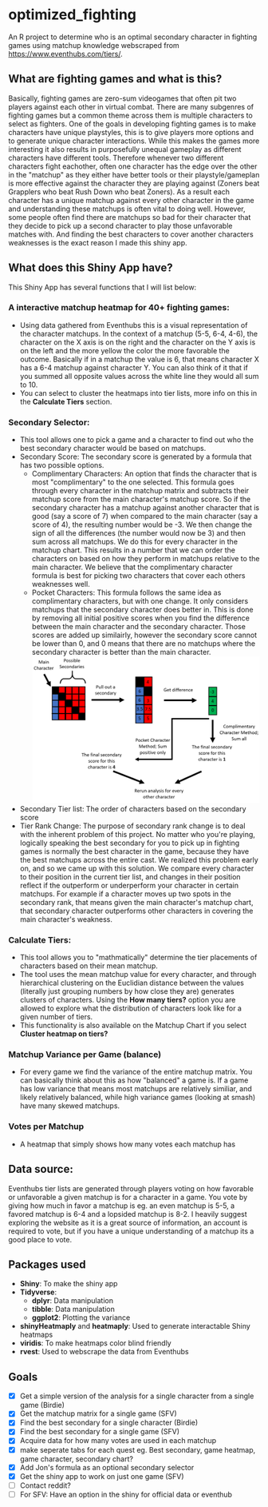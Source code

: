 # optimized_fighting
An R project to determine who is an optimal secondary character in fighting games using matchup knowledge webscraped from https://www.eventhubs.com/tiers/.

## What are fighting games and what is this?
Basically, fighting games are zero-sum videogames that often pit two players against each other in virtual combat. There are many subgenres of fighting games but a common theme across them is multiple characters to select as fighters. One of the goals in developing fighting games is to make characters have unique playstyles, this is to give players more options and to generate unique character interactions. While this makes the games more interesting it also results in purposefully unequal gameplay as different characters have different tools. Therefore whenever two different characters fight eachother, often one character has the edge over the other in the "matchup" as they either have better tools or their playstyle/gameplan is more effective against the character they are playing against (Zoners beat Grapplers who beat Rush Down who beat Zoners). As a result each character has a unique matchup against every other character in the game and understanding these matchups is often vital to doing well. However, some people often find there are matchups so bad for their character that they decide to pick up a second character to play those unfavorable matches with. And finding the best characters to cover another characters weaknesses is the exact reason I made this shiny app.

## What does this Shiny App have?
This Shiny App has several functions that I will list below:
### A interactive matchup heatmap for 40+ fighting games:
  * Using data gathered from Eventhubs this is a visual representation of the character matchups. In the context of a matchup (5-5, 6-4, 4-6), the character on the X axis is on the right and the character on the Y axis is on the left and the more yellow the color the more favorable the outcome. Basically if in a matchup the value is 6, that means character X has a 6-4 matchup against character Y. You can also think of it that if you summed all opposite values across the white line they would all sum to 10.
  * You can select to cluster the heatmaps into tier lists, more info on this in the **Calculate Tiers** section.
### Secondary Selector:
  * This tool allows one to pick a game and a character to find out who the best secondary character would be based on matchups.
  * Secondary Score: The secondary score is generated by a formula that has two possible options.
    * Complimentary Characters: An option that finds the character that is most "complimentary" to the one selected. This formula goes through every character in the matchup matrix and subtracts their matchup score from the main character's matchup score. So if the secondary character has a matchup against another character that is good (say a score of 7) when compared to the main character (say a score of 4), the resulting number would be -3. We then change the sign of all the differences (the number would now be 3) and then sum across all matchups. We do this for every character in the matchup chart. This results in a number that we can order the characters on based on how they perform in matchups relative to the main character. We believe that the complimentary character formula is best for picking two characters that cover each others weaknesses well.
    * Pocket Characters: This formula follows the same idea as complimentary characters, but with one change. It only considers matchups that the secondary character does better in. This is done by removing all initial positive scores when you find the difference between the main character and the secondary character. Those scores are added up similairly, however the secondary score cannot be lower than 0, and 0 means that there are no matchups where the secondary character is better than the main character.
![](https://github.com/tnieuwe/optimized_fighting/blob/main/pictures/formula_image_v2.png)
 * Secondary Tier list: The order of characters based on the secondary score
 * Tier Rank Change: The purpose of secondary rank change is to deal with the inherent problem of this project. No matter who you're playing, logically speaking the best secondary for you to pick up in fighting games is normally the best character in the game, because they have the best matchups across the entire cast. We realized this problem early on, and so we came up with this solution. We compare every character to their position in the current tier list, and changes in their position reflect if the outperform or underperform your character in certain matchups. For example if a character moves up two spots in the secondary rank, that means given the main character's matchup chart, that secondary character outperforms other characters in covering the main character's weakness.
### Calculate Tiers:
 *  This tool allows you to "mathmatically" determine the tier placements of characters based on their mean matchup.
 *  The tool uses the mean matchup value for every character, and through hierarchical clustering on the Euclidian distance between the values (literally just grouping numbers by how close they are) generates clusters of characters. Using the **How many tiers?** option you are allowed to explore what the distribution of characters look like for a given number of tiers.
 *  This functionality is also available on the Matchup Chart if you select **Cluster heatmap on tiers?**
### Matchup Variance per Game (balance)
 * For every game we find the variance of the entire matchup matrix. You can basically think about this as how "balanced" a game is. If a game has low variance that means most matchups are relatively similiar, and likely relatively balanced, while high variance games (looking at smash) have many skewed matchups.
### Votes per Matchup
 * A heatmap that simply shows how many votes each matchup has
## Data source:
 Eventhubs tier lists are generated through players voting on how favorable or unfavorable a given matchup is for a character in a game. You vote by giving how much in favor a matchup is eg. an even matchup is 5-5, a favored matchup is 6-4 and a lopsided matchup is 8-2. I heavily suggest exploring the website as it is a great source of information, an account is required to vote, but if you have a unique understanding of a matchup its a good place to vote.

## Packages used
* **Shiny**: To make the shiny app
* **Tidyverse**:
  * **dplyr**: Data manipulation
  * **tibble**: Data manipulation
  * **ggplot2**: Plotting the variance
* **shinyHeatmaply** and **heatmaply**: Used to generate interactable Shiny heatmaps
* **viridis**: To make heatmaps color blind friendly
* **rvest**: Used to webscrape the data from Eventhubs

## Goals
- [x] Get a simple version of the analysis for a single character from a single game (Birdie)
- [x] Get the matchup matrix for a single game (SFV)
- [x] Find the best secondary for a single character (Birdie)
- [x] Find the best secondary for a single game (SFV)
- [X] Acquire data for how many votes are used in each matchup
- [X] make seperate tabs for each quest eg. Best secondary, game heatmap, game character, secondary chart?
- [X] Add Jon's formula as an optional secondary selector
- [X] Get the shiny app to work on just one game (SFV)
- [ ] Contact reddit?
- [ ] For SFV: Have an option in the shiny for official data or eventhub
